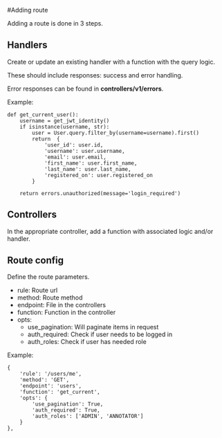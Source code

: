 #Adding route

Adding a route is done in 3 steps.

## Handlers

Create or update an existing handler with a function with the query logic.

These should include responses: success and error handling.

Error responses can be found in __controllers/v1/errors__.

Example:

    def get_current_user():
        username = get_jwt_identity()
        if isinstance(username, str):
            user = User.query.filter_by(username=username).first()
            return  {
                'user_id': user.id,
                'username': user.username,
                'email': user.email,
                'first_name': user.first_name,
                'last_name': user.last_name,
                'registered_on': user.registered_on
            }
    
        return errors.unauthorized(message='login_required')


## Controllers

In the appropriate controller, add a function with associated logic and/or handler.
        

## Route config

Define the route parameters.

- rule: Route url
- method: Route method
- endpoint: File in the controllers
- function: Function in the controller
- opts: 
    - use_pagination: Will paginate items in request
    - auth_required: Check if user needs to be logged in
    - auth_roles: Check if user has needed role

Example:

    {
        'rule': '/users/me',
        'method': 'GET',
        'endpoint': 'users',
        'function': 'get_current',
        'opts': {
            'use_pagination': True,
            'auth_required': True,
            'auth_roles': ['ADMIN', 'ANNOTATOR']
        }
    },
